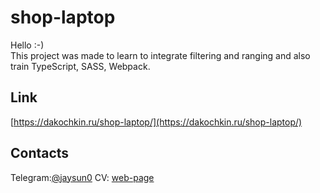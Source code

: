# shop-laptop
Hello :-) <br>
This project was made to learn to integrate filtering and ranging and also train TypeScript, SASS, Webpack.

## Link
[https://dakochkin.ru/shop-laptop/](https://dakochkin.ru/shop-laptop/)

## Contacts 
Telegram:[@jaysun0](https://t.me/jaysun0)
CV: [web-page](https://jaysuno0.github.io/rsschool-cv/)
